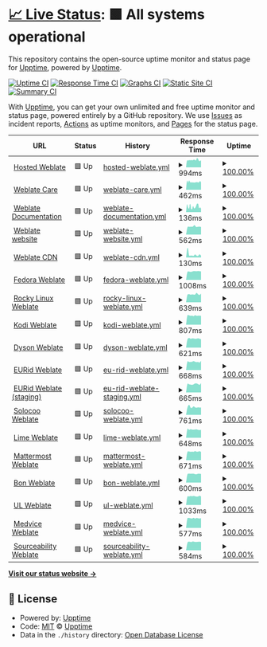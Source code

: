 # [📈 Live Status](https://upptime.github.io/upptime): <!--live status--> **🟩 All systems operational**

This repository contains the open-source uptime monitor and status page for [Upptime](https://upptime.js.org), powered by [Upptime](https://github.com/upptime/upptime).

[![Uptime CI](https://github.com/nijel/upptime-test/workflows/Uptime%20CI/badge.svg)](https://github.com/upptime/upptime/actions?query=workflow%3A%22Uptime+CI%22)
[![Response Time CI](https://github.com/nijel/upptime-test/workflows/Response%20Time%20CI/badge.svg)](https://github.com/upptime/upptime/actions?query=workflow%3A%22Response+Time+CI%22)
[![Graphs CI](https://github.com/nijel/upptime-test/workflows/Graphs%20CI/badge.svg)](https://github.com/upptime/upptime/actions?query=workflow%3A%22Graphs+CI%22)
[![Static Site CI](https://github.com/nijel/upptime-test/workflows/Static%20Site%20CI/badge.svg)](https://github.com/upptime/upptime/actions?query=workflow%3A%22Static+Site+CI%22)
[![Summary CI](https://github.com/nijel/upptime-test/workflows/Summary%20CI/badge.svg)](https://github.com/upptime/upptime/actions?query=workflow%3A%22Summary+CI%22)

With [Upptime](https://upptime.js.org), you can get your own unlimited and free uptime monitor and status page, powered entirely by a GitHub repository. We use [Issues](https://github.com/upptime/upptime/issues) as incident reports, [Actions](https://github.com/upptime/upptime/actions) as uptime monitors, and [Pages](https://upptime.github.io/upptime) for the status page.

<!--start: status pages-->
<!-- This summary is generated by Upptime (https://github.com/upptime/upptime) -->
<!-- Do not edit this manually, your changes will be overwritten -->
<!-- prettier-ignore -->
| URL | Status | History | Response Time | Uptime |
| --- | ------ | ------- | ------------- | ------ |
| <img alt="" src="https://favicons.githubusercontent.com/hosted.weblate.org" height="13"> [Hosted Weblate](https://hosted.weblate.org) | 🟩 Up | [hosted-weblate.yml](https://github.com/nijel/upptime-test/commits/HEAD/history/hosted-weblate.yml) | <details><summary><img alt="Response time graph" src="./graphs/hosted-weblate/response-time-week.png" height="20"> 994ms</summary><br><a href="https://nijel.github.io/upptime-test/history/hosted-weblate"><img alt="Response time 994" src="https://img.shields.io/endpoint?url=https%3A%2F%2Fraw.githubusercontent.com%2Fnijel%2Fupptime-test%2FHEAD%2Fapi%2Fhosted-weblate%2Fresponse-time.json"></a><br><a href="https://nijel.github.io/upptime-test/history/hosted-weblate"><img alt="24-hour response time 1000" src="https://img.shields.io/endpoint?url=https%3A%2F%2Fraw.githubusercontent.com%2Fnijel%2Fupptime-test%2FHEAD%2Fapi%2Fhosted-weblate%2Fresponse-time-day.json"></a><br><a href="https://nijel.github.io/upptime-test/history/hosted-weblate"><img alt="7-day response time 994" src="https://img.shields.io/endpoint?url=https%3A%2F%2Fraw.githubusercontent.com%2Fnijel%2Fupptime-test%2FHEAD%2Fapi%2Fhosted-weblate%2Fresponse-time-week.json"></a><br><a href="https://nijel.github.io/upptime-test/history/hosted-weblate"><img alt="30-day response time 994" src="https://img.shields.io/endpoint?url=https%3A%2F%2Fraw.githubusercontent.com%2Fnijel%2Fupptime-test%2FHEAD%2Fapi%2Fhosted-weblate%2Fresponse-time-month.json"></a><br><a href="https://nijel.github.io/upptime-test/history/hosted-weblate"><img alt="1-year response time 994" src="https://img.shields.io/endpoint?url=https%3A%2F%2Fraw.githubusercontent.com%2Fnijel%2Fupptime-test%2FHEAD%2Fapi%2Fhosted-weblate%2Fresponse-time-year.json"></a></details> | <details><summary><a href="https://nijel.github.io/upptime-test/history/hosted-weblate">100.00%</a></summary><a href="https://nijel.github.io/upptime-test/history/hosted-weblate"><img alt="All-time uptime 100.00%" src="https://img.shields.io/endpoint?url=https%3A%2F%2Fraw.githubusercontent.com%2Fnijel%2Fupptime-test%2FHEAD%2Fapi%2Fhosted-weblate%2Fuptime.json"></a><br><a href="https://nijel.github.io/upptime-test/history/hosted-weblate"><img alt="24-hour uptime 100.00%" src="https://img.shields.io/endpoint?url=https%3A%2F%2Fraw.githubusercontent.com%2Fnijel%2Fupptime-test%2FHEAD%2Fapi%2Fhosted-weblate%2Fuptime-day.json"></a><br><a href="https://nijel.github.io/upptime-test/history/hosted-weblate"><img alt="7-day uptime 100.00%" src="https://img.shields.io/endpoint?url=https%3A%2F%2Fraw.githubusercontent.com%2Fnijel%2Fupptime-test%2FHEAD%2Fapi%2Fhosted-weblate%2Fuptime-week.json"></a><br><a href="https://nijel.github.io/upptime-test/history/hosted-weblate"><img alt="30-day uptime 100.00%" src="https://img.shields.io/endpoint?url=https%3A%2F%2Fraw.githubusercontent.com%2Fnijel%2Fupptime-test%2FHEAD%2Fapi%2Fhosted-weblate%2Fuptime-month.json"></a><br><a href="https://nijel.github.io/upptime-test/history/hosted-weblate"><img alt="1-year uptime 100.00%" src="https://img.shields.io/endpoint?url=https%3A%2F%2Fraw.githubusercontent.com%2Fnijel%2Fupptime-test%2FHEAD%2Fapi%2Fhosted-weblate%2Fuptime-year.json"></a></details>
| <img alt="" src="https://favicons.githubusercontent.com/care.weblate.org" height="13"> [Weblate Care](https://care.weblate.org) | 🟩 Up | [weblate-care.yml](https://github.com/nijel/upptime-test/commits/HEAD/history/weblate-care.yml) | <details><summary><img alt="Response time graph" src="./graphs/weblate-care/response-time-week.png" height="20"> 462ms</summary><br><a href="https://nijel.github.io/upptime-test/history/weblate-care"><img alt="Response time 462" src="https://img.shields.io/endpoint?url=https%3A%2F%2Fraw.githubusercontent.com%2Fnijel%2Fupptime-test%2FHEAD%2Fapi%2Fweblate-care%2Fresponse-time.json"></a><br><a href="https://nijel.github.io/upptime-test/history/weblate-care"><img alt="24-hour response time 452" src="https://img.shields.io/endpoint?url=https%3A%2F%2Fraw.githubusercontent.com%2Fnijel%2Fupptime-test%2FHEAD%2Fapi%2Fweblate-care%2Fresponse-time-day.json"></a><br><a href="https://nijel.github.io/upptime-test/history/weblate-care"><img alt="7-day response time 462" src="https://img.shields.io/endpoint?url=https%3A%2F%2Fraw.githubusercontent.com%2Fnijel%2Fupptime-test%2FHEAD%2Fapi%2Fweblate-care%2Fresponse-time-week.json"></a><br><a href="https://nijel.github.io/upptime-test/history/weblate-care"><img alt="30-day response time 462" src="https://img.shields.io/endpoint?url=https%3A%2F%2Fraw.githubusercontent.com%2Fnijel%2Fupptime-test%2FHEAD%2Fapi%2Fweblate-care%2Fresponse-time-month.json"></a><br><a href="https://nijel.github.io/upptime-test/history/weblate-care"><img alt="1-year response time 462" src="https://img.shields.io/endpoint?url=https%3A%2F%2Fraw.githubusercontent.com%2Fnijel%2Fupptime-test%2FHEAD%2Fapi%2Fweblate-care%2Fresponse-time-year.json"></a></details> | <details><summary><a href="https://nijel.github.io/upptime-test/history/weblate-care">100.00%</a></summary><a href="https://nijel.github.io/upptime-test/history/weblate-care"><img alt="All-time uptime 100.00%" src="https://img.shields.io/endpoint?url=https%3A%2F%2Fraw.githubusercontent.com%2Fnijel%2Fupptime-test%2FHEAD%2Fapi%2Fweblate-care%2Fuptime.json"></a><br><a href="https://nijel.github.io/upptime-test/history/weblate-care"><img alt="24-hour uptime 100.00%" src="https://img.shields.io/endpoint?url=https%3A%2F%2Fraw.githubusercontent.com%2Fnijel%2Fupptime-test%2FHEAD%2Fapi%2Fweblate-care%2Fuptime-day.json"></a><br><a href="https://nijel.github.io/upptime-test/history/weblate-care"><img alt="7-day uptime 100.00%" src="https://img.shields.io/endpoint?url=https%3A%2F%2Fraw.githubusercontent.com%2Fnijel%2Fupptime-test%2FHEAD%2Fapi%2Fweblate-care%2Fuptime-week.json"></a><br><a href="https://nijel.github.io/upptime-test/history/weblate-care"><img alt="30-day uptime 100.00%" src="https://img.shields.io/endpoint?url=https%3A%2F%2Fraw.githubusercontent.com%2Fnijel%2Fupptime-test%2FHEAD%2Fapi%2Fweblate-care%2Fuptime-month.json"></a><br><a href="https://nijel.github.io/upptime-test/history/weblate-care"><img alt="1-year uptime 100.00%" src="https://img.shields.io/endpoint?url=https%3A%2F%2Fraw.githubusercontent.com%2Fnijel%2Fupptime-test%2FHEAD%2Fapi%2Fweblate-care%2Fuptime-year.json"></a></details>
| <img alt="" src="https://favicons.githubusercontent.com/docs.weblate.org" height="13"> [Weblate Documentation](https://docs.weblate.org) | 🟩 Up | [weblate-documentation.yml](https://github.com/nijel/upptime-test/commits/HEAD/history/weblate-documentation.yml) | <details><summary><img alt="Response time graph" src="./graphs/weblate-documentation/response-time-week.png" height="20"> 136ms</summary><br><a href="https://nijel.github.io/upptime-test/history/weblate-documentation"><img alt="Response time 136" src="https://img.shields.io/endpoint?url=https%3A%2F%2Fraw.githubusercontent.com%2Fnijel%2Fupptime-test%2FHEAD%2Fapi%2Fweblate-documentation%2Fresponse-time.json"></a><br><a href="https://nijel.github.io/upptime-test/history/weblate-documentation"><img alt="24-hour response time 133" src="https://img.shields.io/endpoint?url=https%3A%2F%2Fraw.githubusercontent.com%2Fnijel%2Fupptime-test%2FHEAD%2Fapi%2Fweblate-documentation%2Fresponse-time-day.json"></a><br><a href="https://nijel.github.io/upptime-test/history/weblate-documentation"><img alt="7-day response time 136" src="https://img.shields.io/endpoint?url=https%3A%2F%2Fraw.githubusercontent.com%2Fnijel%2Fupptime-test%2FHEAD%2Fapi%2Fweblate-documentation%2Fresponse-time-week.json"></a><br><a href="https://nijel.github.io/upptime-test/history/weblate-documentation"><img alt="30-day response time 136" src="https://img.shields.io/endpoint?url=https%3A%2F%2Fraw.githubusercontent.com%2Fnijel%2Fupptime-test%2FHEAD%2Fapi%2Fweblate-documentation%2Fresponse-time-month.json"></a><br><a href="https://nijel.github.io/upptime-test/history/weblate-documentation"><img alt="1-year response time 136" src="https://img.shields.io/endpoint?url=https%3A%2F%2Fraw.githubusercontent.com%2Fnijel%2Fupptime-test%2FHEAD%2Fapi%2Fweblate-documentation%2Fresponse-time-year.json"></a></details> | <details><summary><a href="https://nijel.github.io/upptime-test/history/weblate-documentation">100.00%</a></summary><a href="https://nijel.github.io/upptime-test/history/weblate-documentation"><img alt="All-time uptime 100.00%" src="https://img.shields.io/endpoint?url=https%3A%2F%2Fraw.githubusercontent.com%2Fnijel%2Fupptime-test%2FHEAD%2Fapi%2Fweblate-documentation%2Fuptime.json"></a><br><a href="https://nijel.github.io/upptime-test/history/weblate-documentation"><img alt="24-hour uptime 100.00%" src="https://img.shields.io/endpoint?url=https%3A%2F%2Fraw.githubusercontent.com%2Fnijel%2Fupptime-test%2FHEAD%2Fapi%2Fweblate-documentation%2Fuptime-day.json"></a><br><a href="https://nijel.github.io/upptime-test/history/weblate-documentation"><img alt="7-day uptime 100.00%" src="https://img.shields.io/endpoint?url=https%3A%2F%2Fraw.githubusercontent.com%2Fnijel%2Fupptime-test%2FHEAD%2Fapi%2Fweblate-documentation%2Fuptime-week.json"></a><br><a href="https://nijel.github.io/upptime-test/history/weblate-documentation"><img alt="30-day uptime 100.00%" src="https://img.shields.io/endpoint?url=https%3A%2F%2Fraw.githubusercontent.com%2Fnijel%2Fupptime-test%2FHEAD%2Fapi%2Fweblate-documentation%2Fuptime-month.json"></a><br><a href="https://nijel.github.io/upptime-test/history/weblate-documentation"><img alt="1-year uptime 100.00%" src="https://img.shields.io/endpoint?url=https%3A%2F%2Fraw.githubusercontent.com%2Fnijel%2Fupptime-test%2FHEAD%2Fapi%2Fweblate-documentation%2Fuptime-year.json"></a></details>
| <img alt="" src="https://favicons.githubusercontent.com/weblate.org" height="13"> [Weblate website](https://weblate.org/en/) | 🟩 Up | [weblate-website.yml](https://github.com/nijel/upptime-test/commits/HEAD/history/weblate-website.yml) | <details><summary><img alt="Response time graph" src="./graphs/weblate-website/response-time-week.png" height="20"> 562ms</summary><br><a href="https://nijel.github.io/upptime-test/history/weblate-website"><img alt="Response time 562" src="https://img.shields.io/endpoint?url=https%3A%2F%2Fraw.githubusercontent.com%2Fnijel%2Fupptime-test%2FHEAD%2Fapi%2Fweblate-website%2Fresponse-time.json"></a><br><a href="https://nijel.github.io/upptime-test/history/weblate-website"><img alt="24-hour response time 562" src="https://img.shields.io/endpoint?url=https%3A%2F%2Fraw.githubusercontent.com%2Fnijel%2Fupptime-test%2FHEAD%2Fapi%2Fweblate-website%2Fresponse-time-day.json"></a><br><a href="https://nijel.github.io/upptime-test/history/weblate-website"><img alt="7-day response time 562" src="https://img.shields.io/endpoint?url=https%3A%2F%2Fraw.githubusercontent.com%2Fnijel%2Fupptime-test%2FHEAD%2Fapi%2Fweblate-website%2Fresponse-time-week.json"></a><br><a href="https://nijel.github.io/upptime-test/history/weblate-website"><img alt="30-day response time 562" src="https://img.shields.io/endpoint?url=https%3A%2F%2Fraw.githubusercontent.com%2Fnijel%2Fupptime-test%2FHEAD%2Fapi%2Fweblate-website%2Fresponse-time-month.json"></a><br><a href="https://nijel.github.io/upptime-test/history/weblate-website"><img alt="1-year response time 562" src="https://img.shields.io/endpoint?url=https%3A%2F%2Fraw.githubusercontent.com%2Fnijel%2Fupptime-test%2FHEAD%2Fapi%2Fweblate-website%2Fresponse-time-year.json"></a></details> | <details><summary><a href="https://nijel.github.io/upptime-test/history/weblate-website">100.00%</a></summary><a href="https://nijel.github.io/upptime-test/history/weblate-website"><img alt="All-time uptime 100.00%" src="https://img.shields.io/endpoint?url=https%3A%2F%2Fraw.githubusercontent.com%2Fnijel%2Fupptime-test%2FHEAD%2Fapi%2Fweblate-website%2Fuptime.json"></a><br><a href="https://nijel.github.io/upptime-test/history/weblate-website"><img alt="24-hour uptime 100.00%" src="https://img.shields.io/endpoint?url=https%3A%2F%2Fraw.githubusercontent.com%2Fnijel%2Fupptime-test%2FHEAD%2Fapi%2Fweblate-website%2Fuptime-day.json"></a><br><a href="https://nijel.github.io/upptime-test/history/weblate-website"><img alt="7-day uptime 100.00%" src="https://img.shields.io/endpoint?url=https%3A%2F%2Fraw.githubusercontent.com%2Fnijel%2Fupptime-test%2FHEAD%2Fapi%2Fweblate-website%2Fuptime-week.json"></a><br><a href="https://nijel.github.io/upptime-test/history/weblate-website"><img alt="30-day uptime 100.00%" src="https://img.shields.io/endpoint?url=https%3A%2F%2Fraw.githubusercontent.com%2Fnijel%2Fupptime-test%2FHEAD%2Fapi%2Fweblate-website%2Fuptime-month.json"></a><br><a href="https://nijel.github.io/upptime-test/history/weblate-website"><img alt="1-year uptime 100.00%" src="https://img.shields.io/endpoint?url=https%3A%2F%2Fraw.githubusercontent.com%2Fnijel%2Fupptime-test%2FHEAD%2Fapi%2Fweblate-website%2Fuptime-year.json"></a></details>
| <img alt="" src="https://favicons.githubusercontent.com/weblate-cdn.com" height="13"> [Weblate CDN](https://weblate-cdn.com/a5ba5dc29f39498aa734528a54b50d0a/weblate.js) | 🟩 Up | [weblate-cdn.yml](https://github.com/nijel/upptime-test/commits/HEAD/history/weblate-cdn.yml) | <details><summary><img alt="Response time graph" src="./graphs/weblate-cdn/response-time-week.png" height="20"> 130ms</summary><br><a href="https://nijel.github.io/upptime-test/history/weblate-cdn"><img alt="Response time 130" src="https://img.shields.io/endpoint?url=https%3A%2F%2Fraw.githubusercontent.com%2Fnijel%2Fupptime-test%2FHEAD%2Fapi%2Fweblate-cdn%2Fresponse-time.json"></a><br><a href="https://nijel.github.io/upptime-test/history/weblate-cdn"><img alt="24-hour response time 130" src="https://img.shields.io/endpoint?url=https%3A%2F%2Fraw.githubusercontent.com%2Fnijel%2Fupptime-test%2FHEAD%2Fapi%2Fweblate-cdn%2Fresponse-time-day.json"></a><br><a href="https://nijel.github.io/upptime-test/history/weblate-cdn"><img alt="7-day response time 130" src="https://img.shields.io/endpoint?url=https%3A%2F%2Fraw.githubusercontent.com%2Fnijel%2Fupptime-test%2FHEAD%2Fapi%2Fweblate-cdn%2Fresponse-time-week.json"></a><br><a href="https://nijel.github.io/upptime-test/history/weblate-cdn"><img alt="30-day response time 130" src="https://img.shields.io/endpoint?url=https%3A%2F%2Fraw.githubusercontent.com%2Fnijel%2Fupptime-test%2FHEAD%2Fapi%2Fweblate-cdn%2Fresponse-time-month.json"></a><br><a href="https://nijel.github.io/upptime-test/history/weblate-cdn"><img alt="1-year response time 130" src="https://img.shields.io/endpoint?url=https%3A%2F%2Fraw.githubusercontent.com%2Fnijel%2Fupptime-test%2FHEAD%2Fapi%2Fweblate-cdn%2Fresponse-time-year.json"></a></details> | <details><summary><a href="https://nijel.github.io/upptime-test/history/weblate-cdn">100.00%</a></summary><a href="https://nijel.github.io/upptime-test/history/weblate-cdn"><img alt="All-time uptime 100.00%" src="https://img.shields.io/endpoint?url=https%3A%2F%2Fraw.githubusercontent.com%2Fnijel%2Fupptime-test%2FHEAD%2Fapi%2Fweblate-cdn%2Fuptime.json"></a><br><a href="https://nijel.github.io/upptime-test/history/weblate-cdn"><img alt="24-hour uptime 100.00%" src="https://img.shields.io/endpoint?url=https%3A%2F%2Fraw.githubusercontent.com%2Fnijel%2Fupptime-test%2FHEAD%2Fapi%2Fweblate-cdn%2Fuptime-day.json"></a><br><a href="https://nijel.github.io/upptime-test/history/weblate-cdn"><img alt="7-day uptime 100.00%" src="https://img.shields.io/endpoint?url=https%3A%2F%2Fraw.githubusercontent.com%2Fnijel%2Fupptime-test%2FHEAD%2Fapi%2Fweblate-cdn%2Fuptime-week.json"></a><br><a href="https://nijel.github.io/upptime-test/history/weblate-cdn"><img alt="30-day uptime 100.00%" src="https://img.shields.io/endpoint?url=https%3A%2F%2Fraw.githubusercontent.com%2Fnijel%2Fupptime-test%2FHEAD%2Fapi%2Fweblate-cdn%2Fuptime-month.json"></a><br><a href="https://nijel.github.io/upptime-test/history/weblate-cdn"><img alt="1-year uptime 100.00%" src="https://img.shields.io/endpoint?url=https%3A%2F%2Fraw.githubusercontent.com%2Fnijel%2Fupptime-test%2FHEAD%2Fapi%2Fweblate-cdn%2Fuptime-year.json"></a></details>
| <img alt="" src="https://favicons.githubusercontent.com/translate.fedoraproject.org" height="13"> [Fedora Weblate](https://translate.fedoraproject.org/) | 🟩 Up | [fedora-weblate.yml](https://github.com/nijel/upptime-test/commits/HEAD/history/fedora-weblate.yml) | <details><summary><img alt="Response time graph" src="./graphs/fedora-weblate/response-time-week.png" height="20"> 1008ms</summary><br><a href="https://nijel.github.io/upptime-test/history/fedora-weblate"><img alt="Response time 1008" src="https://img.shields.io/endpoint?url=https%3A%2F%2Fraw.githubusercontent.com%2Fnijel%2Fupptime-test%2FHEAD%2Fapi%2Ffedora-weblate%2Fresponse-time.json"></a><br><a href="https://nijel.github.io/upptime-test/history/fedora-weblate"><img alt="24-hour response time 1008" src="https://img.shields.io/endpoint?url=https%3A%2F%2Fraw.githubusercontent.com%2Fnijel%2Fupptime-test%2FHEAD%2Fapi%2Ffedora-weblate%2Fresponse-time-day.json"></a><br><a href="https://nijel.github.io/upptime-test/history/fedora-weblate"><img alt="7-day response time 1008" src="https://img.shields.io/endpoint?url=https%3A%2F%2Fraw.githubusercontent.com%2Fnijel%2Fupptime-test%2FHEAD%2Fapi%2Ffedora-weblate%2Fresponse-time-week.json"></a><br><a href="https://nijel.github.io/upptime-test/history/fedora-weblate"><img alt="30-day response time 1008" src="https://img.shields.io/endpoint?url=https%3A%2F%2Fraw.githubusercontent.com%2Fnijel%2Fupptime-test%2FHEAD%2Fapi%2Ffedora-weblate%2Fresponse-time-month.json"></a><br><a href="https://nijel.github.io/upptime-test/history/fedora-weblate"><img alt="1-year response time 1008" src="https://img.shields.io/endpoint?url=https%3A%2F%2Fraw.githubusercontent.com%2Fnijel%2Fupptime-test%2FHEAD%2Fapi%2Ffedora-weblate%2Fresponse-time-year.json"></a></details> | <details><summary><a href="https://nijel.github.io/upptime-test/history/fedora-weblate">100.00%</a></summary><a href="https://nijel.github.io/upptime-test/history/fedora-weblate"><img alt="All-time uptime 100.00%" src="https://img.shields.io/endpoint?url=https%3A%2F%2Fraw.githubusercontent.com%2Fnijel%2Fupptime-test%2FHEAD%2Fapi%2Ffedora-weblate%2Fuptime.json"></a><br><a href="https://nijel.github.io/upptime-test/history/fedora-weblate"><img alt="24-hour uptime 100.00%" src="https://img.shields.io/endpoint?url=https%3A%2F%2Fraw.githubusercontent.com%2Fnijel%2Fupptime-test%2FHEAD%2Fapi%2Ffedora-weblate%2Fuptime-day.json"></a><br><a href="https://nijel.github.io/upptime-test/history/fedora-weblate"><img alt="7-day uptime 100.00%" src="https://img.shields.io/endpoint?url=https%3A%2F%2Fraw.githubusercontent.com%2Fnijel%2Fupptime-test%2FHEAD%2Fapi%2Ffedora-weblate%2Fuptime-week.json"></a><br><a href="https://nijel.github.io/upptime-test/history/fedora-weblate"><img alt="30-day uptime 100.00%" src="https://img.shields.io/endpoint?url=https%3A%2F%2Fraw.githubusercontent.com%2Fnijel%2Fupptime-test%2FHEAD%2Fapi%2Ffedora-weblate%2Fuptime-month.json"></a><br><a href="https://nijel.github.io/upptime-test/history/fedora-weblate"><img alt="1-year uptime 100.00%" src="https://img.shields.io/endpoint?url=https%3A%2F%2Fraw.githubusercontent.com%2Fnijel%2Fupptime-test%2FHEAD%2Fapi%2Ffedora-weblate%2Fuptime-year.json"></a></details>
| <img alt="" src="https://favicons.githubusercontent.com/translate.rockylinux.org" height="13"> [Rocky Linux Weblate](https://translate.rockylinux.org/) | 🟩 Up | [rocky-linux-weblate.yml](https://github.com/nijel/upptime-test/commits/HEAD/history/rocky-linux-weblate.yml) | <details><summary><img alt="Response time graph" src="./graphs/rocky-linux-weblate/response-time-week.png" height="20"> 639ms</summary><br><a href="https://nijel.github.io/upptime-test/history/rocky-linux-weblate"><img alt="Response time 639" src="https://img.shields.io/endpoint?url=https%3A%2F%2Fraw.githubusercontent.com%2Fnijel%2Fupptime-test%2FHEAD%2Fapi%2Frocky-linux-weblate%2Fresponse-time.json"></a><br><a href="https://nijel.github.io/upptime-test/history/rocky-linux-weblate"><img alt="24-hour response time 639" src="https://img.shields.io/endpoint?url=https%3A%2F%2Fraw.githubusercontent.com%2Fnijel%2Fupptime-test%2FHEAD%2Fapi%2Frocky-linux-weblate%2Fresponse-time-day.json"></a><br><a href="https://nijel.github.io/upptime-test/history/rocky-linux-weblate"><img alt="7-day response time 639" src="https://img.shields.io/endpoint?url=https%3A%2F%2Fraw.githubusercontent.com%2Fnijel%2Fupptime-test%2FHEAD%2Fapi%2Frocky-linux-weblate%2Fresponse-time-week.json"></a><br><a href="https://nijel.github.io/upptime-test/history/rocky-linux-weblate"><img alt="30-day response time 639" src="https://img.shields.io/endpoint?url=https%3A%2F%2Fraw.githubusercontent.com%2Fnijel%2Fupptime-test%2FHEAD%2Fapi%2Frocky-linux-weblate%2Fresponse-time-month.json"></a><br><a href="https://nijel.github.io/upptime-test/history/rocky-linux-weblate"><img alt="1-year response time 639" src="https://img.shields.io/endpoint?url=https%3A%2F%2Fraw.githubusercontent.com%2Fnijel%2Fupptime-test%2FHEAD%2Fapi%2Frocky-linux-weblate%2Fresponse-time-year.json"></a></details> | <details><summary><a href="https://nijel.github.io/upptime-test/history/rocky-linux-weblate">100.00%</a></summary><a href="https://nijel.github.io/upptime-test/history/rocky-linux-weblate"><img alt="All-time uptime 100.00%" src="https://img.shields.io/endpoint?url=https%3A%2F%2Fraw.githubusercontent.com%2Fnijel%2Fupptime-test%2FHEAD%2Fapi%2Frocky-linux-weblate%2Fuptime.json"></a><br><a href="https://nijel.github.io/upptime-test/history/rocky-linux-weblate"><img alt="24-hour uptime 100.00%" src="https://img.shields.io/endpoint?url=https%3A%2F%2Fraw.githubusercontent.com%2Fnijel%2Fupptime-test%2FHEAD%2Fapi%2Frocky-linux-weblate%2Fuptime-day.json"></a><br><a href="https://nijel.github.io/upptime-test/history/rocky-linux-weblate"><img alt="7-day uptime 100.00%" src="https://img.shields.io/endpoint?url=https%3A%2F%2Fraw.githubusercontent.com%2Fnijel%2Fupptime-test%2FHEAD%2Fapi%2Frocky-linux-weblate%2Fuptime-week.json"></a><br><a href="https://nijel.github.io/upptime-test/history/rocky-linux-weblate"><img alt="30-day uptime 100.00%" src="https://img.shields.io/endpoint?url=https%3A%2F%2Fraw.githubusercontent.com%2Fnijel%2Fupptime-test%2FHEAD%2Fapi%2Frocky-linux-weblate%2Fuptime-month.json"></a><br><a href="https://nijel.github.io/upptime-test/history/rocky-linux-weblate"><img alt="1-year uptime 100.00%" src="https://img.shields.io/endpoint?url=https%3A%2F%2Fraw.githubusercontent.com%2Fnijel%2Fupptime-test%2FHEAD%2Fapi%2Frocky-linux-weblate%2Fuptime-year.json"></a></details>
| <img alt="" src="https://favicons.githubusercontent.com/kodi.weblate.cloud" height="13"> [Kodi Weblate](https://kodi.weblate.cloud/) | 🟩 Up | [kodi-weblate.yml](https://github.com/nijel/upptime-test/commits/HEAD/history/kodi-weblate.yml) | <details><summary><img alt="Response time graph" src="./graphs/kodi-weblate/response-time-week.png" height="20"> 807ms</summary><br><a href="https://nijel.github.io/upptime-test/history/kodi-weblate"><img alt="Response time 807" src="https://img.shields.io/endpoint?url=https%3A%2F%2Fraw.githubusercontent.com%2Fnijel%2Fupptime-test%2FHEAD%2Fapi%2Fkodi-weblate%2Fresponse-time.json"></a><br><a href="https://nijel.github.io/upptime-test/history/kodi-weblate"><img alt="24-hour response time 807" src="https://img.shields.io/endpoint?url=https%3A%2F%2Fraw.githubusercontent.com%2Fnijel%2Fupptime-test%2FHEAD%2Fapi%2Fkodi-weblate%2Fresponse-time-day.json"></a><br><a href="https://nijel.github.io/upptime-test/history/kodi-weblate"><img alt="7-day response time 807" src="https://img.shields.io/endpoint?url=https%3A%2F%2Fraw.githubusercontent.com%2Fnijel%2Fupptime-test%2FHEAD%2Fapi%2Fkodi-weblate%2Fresponse-time-week.json"></a><br><a href="https://nijel.github.io/upptime-test/history/kodi-weblate"><img alt="30-day response time 807" src="https://img.shields.io/endpoint?url=https%3A%2F%2Fraw.githubusercontent.com%2Fnijel%2Fupptime-test%2FHEAD%2Fapi%2Fkodi-weblate%2Fresponse-time-month.json"></a><br><a href="https://nijel.github.io/upptime-test/history/kodi-weblate"><img alt="1-year response time 807" src="https://img.shields.io/endpoint?url=https%3A%2F%2Fraw.githubusercontent.com%2Fnijel%2Fupptime-test%2FHEAD%2Fapi%2Fkodi-weblate%2Fresponse-time-year.json"></a></details> | <details><summary><a href="https://nijel.github.io/upptime-test/history/kodi-weblate">100.00%</a></summary><a href="https://nijel.github.io/upptime-test/history/kodi-weblate"><img alt="All-time uptime 100.00%" src="https://img.shields.io/endpoint?url=https%3A%2F%2Fraw.githubusercontent.com%2Fnijel%2Fupptime-test%2FHEAD%2Fapi%2Fkodi-weblate%2Fuptime.json"></a><br><a href="https://nijel.github.io/upptime-test/history/kodi-weblate"><img alt="24-hour uptime 100.00%" src="https://img.shields.io/endpoint?url=https%3A%2F%2Fraw.githubusercontent.com%2Fnijel%2Fupptime-test%2FHEAD%2Fapi%2Fkodi-weblate%2Fuptime-day.json"></a><br><a href="https://nijel.github.io/upptime-test/history/kodi-weblate"><img alt="7-day uptime 100.00%" src="https://img.shields.io/endpoint?url=https%3A%2F%2Fraw.githubusercontent.com%2Fnijel%2Fupptime-test%2FHEAD%2Fapi%2Fkodi-weblate%2Fuptime-week.json"></a><br><a href="https://nijel.github.io/upptime-test/history/kodi-weblate"><img alt="30-day uptime 100.00%" src="https://img.shields.io/endpoint?url=https%3A%2F%2Fraw.githubusercontent.com%2Fnijel%2Fupptime-test%2FHEAD%2Fapi%2Fkodi-weblate%2Fuptime-month.json"></a><br><a href="https://nijel.github.io/upptime-test/history/kodi-weblate"><img alt="1-year uptime 100.00%" src="https://img.shields.io/endpoint?url=https%3A%2F%2Fraw.githubusercontent.com%2Fnijel%2Fupptime-test%2FHEAD%2Fapi%2Fkodi-weblate%2Fuptime-year.json"></a></details>
| <img alt="" src="https://favicons.githubusercontent.com/dyson.weblate.org" height="13"> [Dyson Weblate](https://dyson.weblate.org/) | 🟩 Up | [dyson-weblate.yml](https://github.com/nijel/upptime-test/commits/HEAD/history/dyson-weblate.yml) | <details><summary><img alt="Response time graph" src="./graphs/dyson-weblate/response-time-week.png" height="20"> 621ms</summary><br><a href="https://nijel.github.io/upptime-test/history/dyson-weblate"><img alt="Response time 621" src="https://img.shields.io/endpoint?url=https%3A%2F%2Fraw.githubusercontent.com%2Fnijel%2Fupptime-test%2FHEAD%2Fapi%2Fdyson-weblate%2Fresponse-time.json"></a><br><a href="https://nijel.github.io/upptime-test/history/dyson-weblate"><img alt="24-hour response time 621" src="https://img.shields.io/endpoint?url=https%3A%2F%2Fraw.githubusercontent.com%2Fnijel%2Fupptime-test%2FHEAD%2Fapi%2Fdyson-weblate%2Fresponse-time-day.json"></a><br><a href="https://nijel.github.io/upptime-test/history/dyson-weblate"><img alt="7-day response time 621" src="https://img.shields.io/endpoint?url=https%3A%2F%2Fraw.githubusercontent.com%2Fnijel%2Fupptime-test%2FHEAD%2Fapi%2Fdyson-weblate%2Fresponse-time-week.json"></a><br><a href="https://nijel.github.io/upptime-test/history/dyson-weblate"><img alt="30-day response time 621" src="https://img.shields.io/endpoint?url=https%3A%2F%2Fraw.githubusercontent.com%2Fnijel%2Fupptime-test%2FHEAD%2Fapi%2Fdyson-weblate%2Fresponse-time-month.json"></a><br><a href="https://nijel.github.io/upptime-test/history/dyson-weblate"><img alt="1-year response time 621" src="https://img.shields.io/endpoint?url=https%3A%2F%2Fraw.githubusercontent.com%2Fnijel%2Fupptime-test%2FHEAD%2Fapi%2Fdyson-weblate%2Fresponse-time-year.json"></a></details> | <details><summary><a href="https://nijel.github.io/upptime-test/history/dyson-weblate">100.00%</a></summary><a href="https://nijel.github.io/upptime-test/history/dyson-weblate"><img alt="All-time uptime 100.00%" src="https://img.shields.io/endpoint?url=https%3A%2F%2Fraw.githubusercontent.com%2Fnijel%2Fupptime-test%2FHEAD%2Fapi%2Fdyson-weblate%2Fuptime.json"></a><br><a href="https://nijel.github.io/upptime-test/history/dyson-weblate"><img alt="24-hour uptime 100.00%" src="https://img.shields.io/endpoint?url=https%3A%2F%2Fraw.githubusercontent.com%2Fnijel%2Fupptime-test%2FHEAD%2Fapi%2Fdyson-weblate%2Fuptime-day.json"></a><br><a href="https://nijel.github.io/upptime-test/history/dyson-weblate"><img alt="7-day uptime 100.00%" src="https://img.shields.io/endpoint?url=https%3A%2F%2Fraw.githubusercontent.com%2Fnijel%2Fupptime-test%2FHEAD%2Fapi%2Fdyson-weblate%2Fuptime-week.json"></a><br><a href="https://nijel.github.io/upptime-test/history/dyson-weblate"><img alt="30-day uptime 100.00%" src="https://img.shields.io/endpoint?url=https%3A%2F%2Fraw.githubusercontent.com%2Fnijel%2Fupptime-test%2FHEAD%2Fapi%2Fdyson-weblate%2Fuptime-month.json"></a><br><a href="https://nijel.github.io/upptime-test/history/dyson-weblate"><img alt="1-year uptime 100.00%" src="https://img.shields.io/endpoint?url=https%3A%2F%2Fraw.githubusercontent.com%2Fnijel%2Fupptime-test%2FHEAD%2Fapi%2Fdyson-weblate%2Fuptime-year.json"></a></details>
| <img alt="" src="https://favicons.githubusercontent.com/weblate.eurid.eu" height="13"> [EURid Weblate](https://weblate.eurid.eu/) | 🟩 Up | [eu-rid-weblate.yml](https://github.com/nijel/upptime-test/commits/HEAD/history/eu-rid-weblate.yml) | <details><summary><img alt="Response time graph" src="./graphs/eu-rid-weblate/response-time-week.png" height="20"> 668ms</summary><br><a href="https://nijel.github.io/upptime-test/history/eu-rid-weblate"><img alt="Response time 668" src="https://img.shields.io/endpoint?url=https%3A%2F%2Fraw.githubusercontent.com%2Fnijel%2Fupptime-test%2FHEAD%2Fapi%2Feu-rid-weblate%2Fresponse-time.json"></a><br><a href="https://nijel.github.io/upptime-test/history/eu-rid-weblate"><img alt="24-hour response time 668" src="https://img.shields.io/endpoint?url=https%3A%2F%2Fraw.githubusercontent.com%2Fnijel%2Fupptime-test%2FHEAD%2Fapi%2Feu-rid-weblate%2Fresponse-time-day.json"></a><br><a href="https://nijel.github.io/upptime-test/history/eu-rid-weblate"><img alt="7-day response time 668" src="https://img.shields.io/endpoint?url=https%3A%2F%2Fraw.githubusercontent.com%2Fnijel%2Fupptime-test%2FHEAD%2Fapi%2Feu-rid-weblate%2Fresponse-time-week.json"></a><br><a href="https://nijel.github.io/upptime-test/history/eu-rid-weblate"><img alt="30-day response time 668" src="https://img.shields.io/endpoint?url=https%3A%2F%2Fraw.githubusercontent.com%2Fnijel%2Fupptime-test%2FHEAD%2Fapi%2Feu-rid-weblate%2Fresponse-time-month.json"></a><br><a href="https://nijel.github.io/upptime-test/history/eu-rid-weblate"><img alt="1-year response time 668" src="https://img.shields.io/endpoint?url=https%3A%2F%2Fraw.githubusercontent.com%2Fnijel%2Fupptime-test%2FHEAD%2Fapi%2Feu-rid-weblate%2Fresponse-time-year.json"></a></details> | <details><summary><a href="https://nijel.github.io/upptime-test/history/eu-rid-weblate">100.00%</a></summary><a href="https://nijel.github.io/upptime-test/history/eu-rid-weblate"><img alt="All-time uptime 100.00%" src="https://img.shields.io/endpoint?url=https%3A%2F%2Fraw.githubusercontent.com%2Fnijel%2Fupptime-test%2FHEAD%2Fapi%2Feu-rid-weblate%2Fuptime.json"></a><br><a href="https://nijel.github.io/upptime-test/history/eu-rid-weblate"><img alt="24-hour uptime 100.00%" src="https://img.shields.io/endpoint?url=https%3A%2F%2Fraw.githubusercontent.com%2Fnijel%2Fupptime-test%2FHEAD%2Fapi%2Feu-rid-weblate%2Fuptime-day.json"></a><br><a href="https://nijel.github.io/upptime-test/history/eu-rid-weblate"><img alt="7-day uptime 100.00%" src="https://img.shields.io/endpoint?url=https%3A%2F%2Fraw.githubusercontent.com%2Fnijel%2Fupptime-test%2FHEAD%2Fapi%2Feu-rid-weblate%2Fuptime-week.json"></a><br><a href="https://nijel.github.io/upptime-test/history/eu-rid-weblate"><img alt="30-day uptime 100.00%" src="https://img.shields.io/endpoint?url=https%3A%2F%2Fraw.githubusercontent.com%2Fnijel%2Fupptime-test%2FHEAD%2Fapi%2Feu-rid-weblate%2Fuptime-month.json"></a><br><a href="https://nijel.github.io/upptime-test/history/eu-rid-weblate"><img alt="1-year uptime 100.00%" src="https://img.shields.io/endpoint?url=https%3A%2F%2Fraw.githubusercontent.com%2Fnijel%2Fupptime-test%2FHEAD%2Fapi%2Feu-rid-weblate%2Fuptime-year.json"></a></details>
| <img alt="" src="https://favicons.githubusercontent.com/weblate-test.eurid.eu" height="13"> [EURid Weblate (staging)](https://weblate-test.eurid.eu/) | 🟩 Up | [eu-rid-weblate-staging.yml](https://github.com/nijel/upptime-test/commits/HEAD/history/eu-rid-weblate-staging.yml) | <details><summary><img alt="Response time graph" src="./graphs/eu-rid-weblate-staging/response-time-week.png" height="20"> 665ms</summary><br><a href="https://nijel.github.io/upptime-test/history/eu-rid-weblate-staging"><img alt="Response time 665" src="https://img.shields.io/endpoint?url=https%3A%2F%2Fraw.githubusercontent.com%2Fnijel%2Fupptime-test%2FHEAD%2Fapi%2Feu-rid-weblate-staging%2Fresponse-time.json"></a><br><a href="https://nijel.github.io/upptime-test/history/eu-rid-weblate-staging"><img alt="24-hour response time 665" src="https://img.shields.io/endpoint?url=https%3A%2F%2Fraw.githubusercontent.com%2Fnijel%2Fupptime-test%2FHEAD%2Fapi%2Feu-rid-weblate-staging%2Fresponse-time-day.json"></a><br><a href="https://nijel.github.io/upptime-test/history/eu-rid-weblate-staging"><img alt="7-day response time 665" src="https://img.shields.io/endpoint?url=https%3A%2F%2Fraw.githubusercontent.com%2Fnijel%2Fupptime-test%2FHEAD%2Fapi%2Feu-rid-weblate-staging%2Fresponse-time-week.json"></a><br><a href="https://nijel.github.io/upptime-test/history/eu-rid-weblate-staging"><img alt="30-day response time 665" src="https://img.shields.io/endpoint?url=https%3A%2F%2Fraw.githubusercontent.com%2Fnijel%2Fupptime-test%2FHEAD%2Fapi%2Feu-rid-weblate-staging%2Fresponse-time-month.json"></a><br><a href="https://nijel.github.io/upptime-test/history/eu-rid-weblate-staging"><img alt="1-year response time 665" src="https://img.shields.io/endpoint?url=https%3A%2F%2Fraw.githubusercontent.com%2Fnijel%2Fupptime-test%2FHEAD%2Fapi%2Feu-rid-weblate-staging%2Fresponse-time-year.json"></a></details> | <details><summary><a href="https://nijel.github.io/upptime-test/history/eu-rid-weblate-staging">100.00%</a></summary><a href="https://nijel.github.io/upptime-test/history/eu-rid-weblate-staging"><img alt="All-time uptime 100.00%" src="https://img.shields.io/endpoint?url=https%3A%2F%2Fraw.githubusercontent.com%2Fnijel%2Fupptime-test%2FHEAD%2Fapi%2Feu-rid-weblate-staging%2Fuptime.json"></a><br><a href="https://nijel.github.io/upptime-test/history/eu-rid-weblate-staging"><img alt="24-hour uptime 100.00%" src="https://img.shields.io/endpoint?url=https%3A%2F%2Fraw.githubusercontent.com%2Fnijel%2Fupptime-test%2FHEAD%2Fapi%2Feu-rid-weblate-staging%2Fuptime-day.json"></a><br><a href="https://nijel.github.io/upptime-test/history/eu-rid-weblate-staging"><img alt="7-day uptime 100.00%" src="https://img.shields.io/endpoint?url=https%3A%2F%2Fraw.githubusercontent.com%2Fnijel%2Fupptime-test%2FHEAD%2Fapi%2Feu-rid-weblate-staging%2Fuptime-week.json"></a><br><a href="https://nijel.github.io/upptime-test/history/eu-rid-weblate-staging"><img alt="30-day uptime 100.00%" src="https://img.shields.io/endpoint?url=https%3A%2F%2Fraw.githubusercontent.com%2Fnijel%2Fupptime-test%2FHEAD%2Fapi%2Feu-rid-weblate-staging%2Fuptime-month.json"></a><br><a href="https://nijel.github.io/upptime-test/history/eu-rid-weblate-staging"><img alt="1-year uptime 100.00%" src="https://img.shields.io/endpoint?url=https%3A%2F%2Fraw.githubusercontent.com%2Fnijel%2Fupptime-test%2FHEAD%2Fapi%2Feu-rid-weblate-staging%2Fuptime-year.json"></a></details>
| <img alt="" src="https://favicons.githubusercontent.com/translate.solocoo.tv" height="13"> [Solocoo Weblate](https://translate.solocoo.tv/) | 🟩 Up | [solocoo-weblate.yml](https://github.com/nijel/upptime-test/commits/HEAD/history/solocoo-weblate.yml) | <details><summary><img alt="Response time graph" src="./graphs/solocoo-weblate/response-time-week.png" height="20"> 761ms</summary><br><a href="https://nijel.github.io/upptime-test/history/solocoo-weblate"><img alt="Response time 761" src="https://img.shields.io/endpoint?url=https%3A%2F%2Fraw.githubusercontent.com%2Fnijel%2Fupptime-test%2FHEAD%2Fapi%2Fsolocoo-weblate%2Fresponse-time.json"></a><br><a href="https://nijel.github.io/upptime-test/history/solocoo-weblate"><img alt="24-hour response time 761" src="https://img.shields.io/endpoint?url=https%3A%2F%2Fraw.githubusercontent.com%2Fnijel%2Fupptime-test%2FHEAD%2Fapi%2Fsolocoo-weblate%2Fresponse-time-day.json"></a><br><a href="https://nijel.github.io/upptime-test/history/solocoo-weblate"><img alt="7-day response time 761" src="https://img.shields.io/endpoint?url=https%3A%2F%2Fraw.githubusercontent.com%2Fnijel%2Fupptime-test%2FHEAD%2Fapi%2Fsolocoo-weblate%2Fresponse-time-week.json"></a><br><a href="https://nijel.github.io/upptime-test/history/solocoo-weblate"><img alt="30-day response time 761" src="https://img.shields.io/endpoint?url=https%3A%2F%2Fraw.githubusercontent.com%2Fnijel%2Fupptime-test%2FHEAD%2Fapi%2Fsolocoo-weblate%2Fresponse-time-month.json"></a><br><a href="https://nijel.github.io/upptime-test/history/solocoo-weblate"><img alt="1-year response time 761" src="https://img.shields.io/endpoint?url=https%3A%2F%2Fraw.githubusercontent.com%2Fnijel%2Fupptime-test%2FHEAD%2Fapi%2Fsolocoo-weblate%2Fresponse-time-year.json"></a></details> | <details><summary><a href="https://nijel.github.io/upptime-test/history/solocoo-weblate">100.00%</a></summary><a href="https://nijel.github.io/upptime-test/history/solocoo-weblate"><img alt="All-time uptime 100.00%" src="https://img.shields.io/endpoint?url=https%3A%2F%2Fraw.githubusercontent.com%2Fnijel%2Fupptime-test%2FHEAD%2Fapi%2Fsolocoo-weblate%2Fuptime.json"></a><br><a href="https://nijel.github.io/upptime-test/history/solocoo-weblate"><img alt="24-hour uptime 100.00%" src="https://img.shields.io/endpoint?url=https%3A%2F%2Fraw.githubusercontent.com%2Fnijel%2Fupptime-test%2FHEAD%2Fapi%2Fsolocoo-weblate%2Fuptime-day.json"></a><br><a href="https://nijel.github.io/upptime-test/history/solocoo-weblate"><img alt="7-day uptime 100.00%" src="https://img.shields.io/endpoint?url=https%3A%2F%2Fraw.githubusercontent.com%2Fnijel%2Fupptime-test%2FHEAD%2Fapi%2Fsolocoo-weblate%2Fuptime-week.json"></a><br><a href="https://nijel.github.io/upptime-test/history/solocoo-weblate"><img alt="30-day uptime 100.00%" src="https://img.shields.io/endpoint?url=https%3A%2F%2Fraw.githubusercontent.com%2Fnijel%2Fupptime-test%2FHEAD%2Fapi%2Fsolocoo-weblate%2Fuptime-month.json"></a><br><a href="https://nijel.github.io/upptime-test/history/solocoo-weblate"><img alt="1-year uptime 100.00%" src="https://img.shields.io/endpoint?url=https%3A%2F%2Fraw.githubusercontent.com%2Fnijel%2Fupptime-test%2FHEAD%2Fapi%2Fsolocoo-weblate%2Fuptime-year.json"></a></details>
| <img alt="" src="https://favicons.githubusercontent.com/translate.lime.tech" height="13"> [Lime Weblate](https://translate.lime.tech/) | 🟩 Up | [lime-weblate.yml](https://github.com/nijel/upptime-test/commits/HEAD/history/lime-weblate.yml) | <details><summary><img alt="Response time graph" src="./graphs/lime-weblate/response-time-week.png" height="20"> 648ms</summary><br><a href="https://nijel.github.io/upptime-test/history/lime-weblate"><img alt="Response time 648" src="https://img.shields.io/endpoint?url=https%3A%2F%2Fraw.githubusercontent.com%2Fnijel%2Fupptime-test%2FHEAD%2Fapi%2Flime-weblate%2Fresponse-time.json"></a><br><a href="https://nijel.github.io/upptime-test/history/lime-weblate"><img alt="24-hour response time 648" src="https://img.shields.io/endpoint?url=https%3A%2F%2Fraw.githubusercontent.com%2Fnijel%2Fupptime-test%2FHEAD%2Fapi%2Flime-weblate%2Fresponse-time-day.json"></a><br><a href="https://nijel.github.io/upptime-test/history/lime-weblate"><img alt="7-day response time 648" src="https://img.shields.io/endpoint?url=https%3A%2F%2Fraw.githubusercontent.com%2Fnijel%2Fupptime-test%2FHEAD%2Fapi%2Flime-weblate%2Fresponse-time-week.json"></a><br><a href="https://nijel.github.io/upptime-test/history/lime-weblate"><img alt="30-day response time 648" src="https://img.shields.io/endpoint?url=https%3A%2F%2Fraw.githubusercontent.com%2Fnijel%2Fupptime-test%2FHEAD%2Fapi%2Flime-weblate%2Fresponse-time-month.json"></a><br><a href="https://nijel.github.io/upptime-test/history/lime-weblate"><img alt="1-year response time 648" src="https://img.shields.io/endpoint?url=https%3A%2F%2Fraw.githubusercontent.com%2Fnijel%2Fupptime-test%2FHEAD%2Fapi%2Flime-weblate%2Fresponse-time-year.json"></a></details> | <details><summary><a href="https://nijel.github.io/upptime-test/history/lime-weblate">100.00%</a></summary><a href="https://nijel.github.io/upptime-test/history/lime-weblate"><img alt="All-time uptime 100.00%" src="https://img.shields.io/endpoint?url=https%3A%2F%2Fraw.githubusercontent.com%2Fnijel%2Fupptime-test%2FHEAD%2Fapi%2Flime-weblate%2Fuptime.json"></a><br><a href="https://nijel.github.io/upptime-test/history/lime-weblate"><img alt="24-hour uptime 100.00%" src="https://img.shields.io/endpoint?url=https%3A%2F%2Fraw.githubusercontent.com%2Fnijel%2Fupptime-test%2FHEAD%2Fapi%2Flime-weblate%2Fuptime-day.json"></a><br><a href="https://nijel.github.io/upptime-test/history/lime-weblate"><img alt="7-day uptime 100.00%" src="https://img.shields.io/endpoint?url=https%3A%2F%2Fraw.githubusercontent.com%2Fnijel%2Fupptime-test%2FHEAD%2Fapi%2Flime-weblate%2Fuptime-week.json"></a><br><a href="https://nijel.github.io/upptime-test/history/lime-weblate"><img alt="30-day uptime 100.00%" src="https://img.shields.io/endpoint?url=https%3A%2F%2Fraw.githubusercontent.com%2Fnijel%2Fupptime-test%2FHEAD%2Fapi%2Flime-weblate%2Fuptime-month.json"></a><br><a href="https://nijel.github.io/upptime-test/history/lime-weblate"><img alt="1-year uptime 100.00%" src="https://img.shields.io/endpoint?url=https%3A%2F%2Fraw.githubusercontent.com%2Fnijel%2Fupptime-test%2FHEAD%2Fapi%2Flime-weblate%2Fuptime-year.json"></a></details>
| <img alt="" src="https://favicons.githubusercontent.com/translate.mattermost.com" height="13"> [Mattermost Weblate](https://translate.mattermost.com/) | 🟩 Up | [mattermost-weblate.yml](https://github.com/nijel/upptime-test/commits/HEAD/history/mattermost-weblate.yml) | <details><summary><img alt="Response time graph" src="./graphs/mattermost-weblate/response-time-week.png" height="20"> 671ms</summary><br><a href="https://nijel.github.io/upptime-test/history/mattermost-weblate"><img alt="Response time 671" src="https://img.shields.io/endpoint?url=https%3A%2F%2Fraw.githubusercontent.com%2Fnijel%2Fupptime-test%2FHEAD%2Fapi%2Fmattermost-weblate%2Fresponse-time.json"></a><br><a href="https://nijel.github.io/upptime-test/history/mattermost-weblate"><img alt="24-hour response time 671" src="https://img.shields.io/endpoint?url=https%3A%2F%2Fraw.githubusercontent.com%2Fnijel%2Fupptime-test%2FHEAD%2Fapi%2Fmattermost-weblate%2Fresponse-time-day.json"></a><br><a href="https://nijel.github.io/upptime-test/history/mattermost-weblate"><img alt="7-day response time 671" src="https://img.shields.io/endpoint?url=https%3A%2F%2Fraw.githubusercontent.com%2Fnijel%2Fupptime-test%2FHEAD%2Fapi%2Fmattermost-weblate%2Fresponse-time-week.json"></a><br><a href="https://nijel.github.io/upptime-test/history/mattermost-weblate"><img alt="30-day response time 671" src="https://img.shields.io/endpoint?url=https%3A%2F%2Fraw.githubusercontent.com%2Fnijel%2Fupptime-test%2FHEAD%2Fapi%2Fmattermost-weblate%2Fresponse-time-month.json"></a><br><a href="https://nijel.github.io/upptime-test/history/mattermost-weblate"><img alt="1-year response time 671" src="https://img.shields.io/endpoint?url=https%3A%2F%2Fraw.githubusercontent.com%2Fnijel%2Fupptime-test%2FHEAD%2Fapi%2Fmattermost-weblate%2Fresponse-time-year.json"></a></details> | <details><summary><a href="https://nijel.github.io/upptime-test/history/mattermost-weblate">100.00%</a></summary><a href="https://nijel.github.io/upptime-test/history/mattermost-weblate"><img alt="All-time uptime 100.00%" src="https://img.shields.io/endpoint?url=https%3A%2F%2Fraw.githubusercontent.com%2Fnijel%2Fupptime-test%2FHEAD%2Fapi%2Fmattermost-weblate%2Fuptime.json"></a><br><a href="https://nijel.github.io/upptime-test/history/mattermost-weblate"><img alt="24-hour uptime 100.00%" src="https://img.shields.io/endpoint?url=https%3A%2F%2Fraw.githubusercontent.com%2Fnijel%2Fupptime-test%2FHEAD%2Fapi%2Fmattermost-weblate%2Fuptime-day.json"></a><br><a href="https://nijel.github.io/upptime-test/history/mattermost-weblate"><img alt="7-day uptime 100.00%" src="https://img.shields.io/endpoint?url=https%3A%2F%2Fraw.githubusercontent.com%2Fnijel%2Fupptime-test%2FHEAD%2Fapi%2Fmattermost-weblate%2Fuptime-week.json"></a><br><a href="https://nijel.github.io/upptime-test/history/mattermost-weblate"><img alt="30-day uptime 100.00%" src="https://img.shields.io/endpoint?url=https%3A%2F%2Fraw.githubusercontent.com%2Fnijel%2Fupptime-test%2FHEAD%2Fapi%2Fmattermost-weblate%2Fuptime-month.json"></a><br><a href="https://nijel.github.io/upptime-test/history/mattermost-weblate"><img alt="1-year uptime 100.00%" src="https://img.shields.io/endpoint?url=https%3A%2F%2Fraw.githubusercontent.com%2Fnijel%2Fupptime-test%2FHEAD%2Fapi%2Fmattermost-weblate%2Fuptime-year.json"></a></details>
| <img alt="" src="https://favicons.githubusercontent.com/bon.weblate.cloud" height="13"> [Bon Weblate](https://bon.weblate.cloud/) | 🟩 Up | [bon-weblate.yml](https://github.com/nijel/upptime-test/commits/HEAD/history/bon-weblate.yml) | <details><summary><img alt="Response time graph" src="./graphs/bon-weblate/response-time-week.png" height="20"> 600ms</summary><br><a href="https://nijel.github.io/upptime-test/history/bon-weblate"><img alt="Response time 600" src="https://img.shields.io/endpoint?url=https%3A%2F%2Fraw.githubusercontent.com%2Fnijel%2Fupptime-test%2FHEAD%2Fapi%2Fbon-weblate%2Fresponse-time.json"></a><br><a href="https://nijel.github.io/upptime-test/history/bon-weblate"><img alt="24-hour response time 600" src="https://img.shields.io/endpoint?url=https%3A%2F%2Fraw.githubusercontent.com%2Fnijel%2Fupptime-test%2FHEAD%2Fapi%2Fbon-weblate%2Fresponse-time-day.json"></a><br><a href="https://nijel.github.io/upptime-test/history/bon-weblate"><img alt="7-day response time 600" src="https://img.shields.io/endpoint?url=https%3A%2F%2Fraw.githubusercontent.com%2Fnijel%2Fupptime-test%2FHEAD%2Fapi%2Fbon-weblate%2Fresponse-time-week.json"></a><br><a href="https://nijel.github.io/upptime-test/history/bon-weblate"><img alt="30-day response time 600" src="https://img.shields.io/endpoint?url=https%3A%2F%2Fraw.githubusercontent.com%2Fnijel%2Fupptime-test%2FHEAD%2Fapi%2Fbon-weblate%2Fresponse-time-month.json"></a><br><a href="https://nijel.github.io/upptime-test/history/bon-weblate"><img alt="1-year response time 600" src="https://img.shields.io/endpoint?url=https%3A%2F%2Fraw.githubusercontent.com%2Fnijel%2Fupptime-test%2FHEAD%2Fapi%2Fbon-weblate%2Fresponse-time-year.json"></a></details> | <details><summary><a href="https://nijel.github.io/upptime-test/history/bon-weblate">100.00%</a></summary><a href="https://nijel.github.io/upptime-test/history/bon-weblate"><img alt="All-time uptime 100.00%" src="https://img.shields.io/endpoint?url=https%3A%2F%2Fraw.githubusercontent.com%2Fnijel%2Fupptime-test%2FHEAD%2Fapi%2Fbon-weblate%2Fuptime.json"></a><br><a href="https://nijel.github.io/upptime-test/history/bon-weblate"><img alt="24-hour uptime 100.00%" src="https://img.shields.io/endpoint?url=https%3A%2F%2Fraw.githubusercontent.com%2Fnijel%2Fupptime-test%2FHEAD%2Fapi%2Fbon-weblate%2Fuptime-day.json"></a><br><a href="https://nijel.github.io/upptime-test/history/bon-weblate"><img alt="7-day uptime 100.00%" src="https://img.shields.io/endpoint?url=https%3A%2F%2Fraw.githubusercontent.com%2Fnijel%2Fupptime-test%2FHEAD%2Fapi%2Fbon-weblate%2Fuptime-week.json"></a><br><a href="https://nijel.github.io/upptime-test/history/bon-weblate"><img alt="30-day uptime 100.00%" src="https://img.shields.io/endpoint?url=https%3A%2F%2Fraw.githubusercontent.com%2Fnijel%2Fupptime-test%2FHEAD%2Fapi%2Fbon-weblate%2Fuptime-month.json"></a><br><a href="https://nijel.github.io/upptime-test/history/bon-weblate"><img alt="1-year uptime 100.00%" src="https://img.shields.io/endpoint?url=https%3A%2F%2Fraw.githubusercontent.com%2Fnijel%2Fupptime-test%2FHEAD%2Fapi%2Fbon-weblate%2Fuptime-year.json"></a></details>
| <img alt="" src="https://favicons.githubusercontent.com/ul.weblate.cloud" height="13"> [UL Weblate](https://ul.weblate.cloud/) | 🟩 Up | [ul-weblate.yml](https://github.com/nijel/upptime-test/commits/HEAD/history/ul-weblate.yml) | <details><summary><img alt="Response time graph" src="./graphs/ul-weblate/response-time-week.png" height="20"> 1033ms</summary><br><a href="https://nijel.github.io/upptime-test/history/ul-weblate"><img alt="Response time 1033" src="https://img.shields.io/endpoint?url=https%3A%2F%2Fraw.githubusercontent.com%2Fnijel%2Fupptime-test%2FHEAD%2Fapi%2Ful-weblate%2Fresponse-time.json"></a><br><a href="https://nijel.github.io/upptime-test/history/ul-weblate"><img alt="24-hour response time 1033" src="https://img.shields.io/endpoint?url=https%3A%2F%2Fraw.githubusercontent.com%2Fnijel%2Fupptime-test%2FHEAD%2Fapi%2Ful-weblate%2Fresponse-time-day.json"></a><br><a href="https://nijel.github.io/upptime-test/history/ul-weblate"><img alt="7-day response time 1033" src="https://img.shields.io/endpoint?url=https%3A%2F%2Fraw.githubusercontent.com%2Fnijel%2Fupptime-test%2FHEAD%2Fapi%2Ful-weblate%2Fresponse-time-week.json"></a><br><a href="https://nijel.github.io/upptime-test/history/ul-weblate"><img alt="30-day response time 1033" src="https://img.shields.io/endpoint?url=https%3A%2F%2Fraw.githubusercontent.com%2Fnijel%2Fupptime-test%2FHEAD%2Fapi%2Ful-weblate%2Fresponse-time-month.json"></a><br><a href="https://nijel.github.io/upptime-test/history/ul-weblate"><img alt="1-year response time 1033" src="https://img.shields.io/endpoint?url=https%3A%2F%2Fraw.githubusercontent.com%2Fnijel%2Fupptime-test%2FHEAD%2Fapi%2Ful-weblate%2Fresponse-time-year.json"></a></details> | <details><summary><a href="https://nijel.github.io/upptime-test/history/ul-weblate">100.00%</a></summary><a href="https://nijel.github.io/upptime-test/history/ul-weblate"><img alt="All-time uptime 100.00%" src="https://img.shields.io/endpoint?url=https%3A%2F%2Fraw.githubusercontent.com%2Fnijel%2Fupptime-test%2FHEAD%2Fapi%2Ful-weblate%2Fuptime.json"></a><br><a href="https://nijel.github.io/upptime-test/history/ul-weblate"><img alt="24-hour uptime 100.00%" src="https://img.shields.io/endpoint?url=https%3A%2F%2Fraw.githubusercontent.com%2Fnijel%2Fupptime-test%2FHEAD%2Fapi%2Ful-weblate%2Fuptime-day.json"></a><br><a href="https://nijel.github.io/upptime-test/history/ul-weblate"><img alt="7-day uptime 100.00%" src="https://img.shields.io/endpoint?url=https%3A%2F%2Fraw.githubusercontent.com%2Fnijel%2Fupptime-test%2FHEAD%2Fapi%2Ful-weblate%2Fuptime-week.json"></a><br><a href="https://nijel.github.io/upptime-test/history/ul-weblate"><img alt="30-day uptime 100.00%" src="https://img.shields.io/endpoint?url=https%3A%2F%2Fraw.githubusercontent.com%2Fnijel%2Fupptime-test%2FHEAD%2Fapi%2Ful-weblate%2Fuptime-month.json"></a><br><a href="https://nijel.github.io/upptime-test/history/ul-weblate"><img alt="1-year uptime 100.00%" src="https://img.shields.io/endpoint?url=https%3A%2F%2Fraw.githubusercontent.com%2Fnijel%2Fupptime-test%2FHEAD%2Fapi%2Ful-weblate%2Fuptime-year.json"></a></details>
| <img alt="" src="https://favicons.githubusercontent.com/medvice.weblate.cloud" height="13"> [Medvice Weblate](https://medvice.weblate.cloud/) | 🟩 Up | [medvice-weblate.yml](https://github.com/nijel/upptime-test/commits/HEAD/history/medvice-weblate.yml) | <details><summary><img alt="Response time graph" src="./graphs/medvice-weblate/response-time-week.png" height="20"> 577ms</summary><br><a href="https://nijel.github.io/upptime-test/history/medvice-weblate"><img alt="Response time 577" src="https://img.shields.io/endpoint?url=https%3A%2F%2Fraw.githubusercontent.com%2Fnijel%2Fupptime-test%2FHEAD%2Fapi%2Fmedvice-weblate%2Fresponse-time.json"></a><br><a href="https://nijel.github.io/upptime-test/history/medvice-weblate"><img alt="24-hour response time 577" src="https://img.shields.io/endpoint?url=https%3A%2F%2Fraw.githubusercontent.com%2Fnijel%2Fupptime-test%2FHEAD%2Fapi%2Fmedvice-weblate%2Fresponse-time-day.json"></a><br><a href="https://nijel.github.io/upptime-test/history/medvice-weblate"><img alt="7-day response time 577" src="https://img.shields.io/endpoint?url=https%3A%2F%2Fraw.githubusercontent.com%2Fnijel%2Fupptime-test%2FHEAD%2Fapi%2Fmedvice-weblate%2Fresponse-time-week.json"></a><br><a href="https://nijel.github.io/upptime-test/history/medvice-weblate"><img alt="30-day response time 577" src="https://img.shields.io/endpoint?url=https%3A%2F%2Fraw.githubusercontent.com%2Fnijel%2Fupptime-test%2FHEAD%2Fapi%2Fmedvice-weblate%2Fresponse-time-month.json"></a><br><a href="https://nijel.github.io/upptime-test/history/medvice-weblate"><img alt="1-year response time 577" src="https://img.shields.io/endpoint?url=https%3A%2F%2Fraw.githubusercontent.com%2Fnijel%2Fupptime-test%2FHEAD%2Fapi%2Fmedvice-weblate%2Fresponse-time-year.json"></a></details> | <details><summary><a href="https://nijel.github.io/upptime-test/history/medvice-weblate">100.00%</a></summary><a href="https://nijel.github.io/upptime-test/history/medvice-weblate"><img alt="All-time uptime 100.00%" src="https://img.shields.io/endpoint?url=https%3A%2F%2Fraw.githubusercontent.com%2Fnijel%2Fupptime-test%2FHEAD%2Fapi%2Fmedvice-weblate%2Fuptime.json"></a><br><a href="https://nijel.github.io/upptime-test/history/medvice-weblate"><img alt="24-hour uptime 100.00%" src="https://img.shields.io/endpoint?url=https%3A%2F%2Fraw.githubusercontent.com%2Fnijel%2Fupptime-test%2FHEAD%2Fapi%2Fmedvice-weblate%2Fuptime-day.json"></a><br><a href="https://nijel.github.io/upptime-test/history/medvice-weblate"><img alt="7-day uptime 100.00%" src="https://img.shields.io/endpoint?url=https%3A%2F%2Fraw.githubusercontent.com%2Fnijel%2Fupptime-test%2FHEAD%2Fapi%2Fmedvice-weblate%2Fuptime-week.json"></a><br><a href="https://nijel.github.io/upptime-test/history/medvice-weblate"><img alt="30-day uptime 100.00%" src="https://img.shields.io/endpoint?url=https%3A%2F%2Fraw.githubusercontent.com%2Fnijel%2Fupptime-test%2FHEAD%2Fapi%2Fmedvice-weblate%2Fuptime-month.json"></a><br><a href="https://nijel.github.io/upptime-test/history/medvice-weblate"><img alt="1-year uptime 100.00%" src="https://img.shields.io/endpoint?url=https%3A%2F%2Fraw.githubusercontent.com%2Fnijel%2Fupptime-test%2FHEAD%2Fapi%2Fmedvice-weblate%2Fuptime-year.json"></a></details>
| <img alt="" src="https://favicons.githubusercontent.com/sourceability.weblate.cloud" height="13"> [Sourceability Weblate](https://sourceability.weblate.cloud/) | 🟩 Up | [sourceability-weblate.yml](https://github.com/nijel/upptime-test/commits/HEAD/history/sourceability-weblate.yml) | <details><summary><img alt="Response time graph" src="./graphs/sourceability-weblate/response-time-week.png" height="20"> 584ms</summary><br><a href="https://nijel.github.io/upptime-test/history/sourceability-weblate"><img alt="Response time 584" src="https://img.shields.io/endpoint?url=https%3A%2F%2Fraw.githubusercontent.com%2Fnijel%2Fupptime-test%2FHEAD%2Fapi%2Fsourceability-weblate%2Fresponse-time.json"></a><br><a href="https://nijel.github.io/upptime-test/history/sourceability-weblate"><img alt="24-hour response time 584" src="https://img.shields.io/endpoint?url=https%3A%2F%2Fraw.githubusercontent.com%2Fnijel%2Fupptime-test%2FHEAD%2Fapi%2Fsourceability-weblate%2Fresponse-time-day.json"></a><br><a href="https://nijel.github.io/upptime-test/history/sourceability-weblate"><img alt="7-day response time 584" src="https://img.shields.io/endpoint?url=https%3A%2F%2Fraw.githubusercontent.com%2Fnijel%2Fupptime-test%2FHEAD%2Fapi%2Fsourceability-weblate%2Fresponse-time-week.json"></a><br><a href="https://nijel.github.io/upptime-test/history/sourceability-weblate"><img alt="30-day response time 584" src="https://img.shields.io/endpoint?url=https%3A%2F%2Fraw.githubusercontent.com%2Fnijel%2Fupptime-test%2FHEAD%2Fapi%2Fsourceability-weblate%2Fresponse-time-month.json"></a><br><a href="https://nijel.github.io/upptime-test/history/sourceability-weblate"><img alt="1-year response time 584" src="https://img.shields.io/endpoint?url=https%3A%2F%2Fraw.githubusercontent.com%2Fnijel%2Fupptime-test%2FHEAD%2Fapi%2Fsourceability-weblate%2Fresponse-time-year.json"></a></details> | <details><summary><a href="https://nijel.github.io/upptime-test/history/sourceability-weblate">100.00%</a></summary><a href="https://nijel.github.io/upptime-test/history/sourceability-weblate"><img alt="All-time uptime 100.00%" src="https://img.shields.io/endpoint?url=https%3A%2F%2Fraw.githubusercontent.com%2Fnijel%2Fupptime-test%2FHEAD%2Fapi%2Fsourceability-weblate%2Fuptime.json"></a><br><a href="https://nijel.github.io/upptime-test/history/sourceability-weblate"><img alt="24-hour uptime 100.00%" src="https://img.shields.io/endpoint?url=https%3A%2F%2Fraw.githubusercontent.com%2Fnijel%2Fupptime-test%2FHEAD%2Fapi%2Fsourceability-weblate%2Fuptime-day.json"></a><br><a href="https://nijel.github.io/upptime-test/history/sourceability-weblate"><img alt="7-day uptime 100.00%" src="https://img.shields.io/endpoint?url=https%3A%2F%2Fraw.githubusercontent.com%2Fnijel%2Fupptime-test%2FHEAD%2Fapi%2Fsourceability-weblate%2Fuptime-week.json"></a><br><a href="https://nijel.github.io/upptime-test/history/sourceability-weblate"><img alt="30-day uptime 100.00%" src="https://img.shields.io/endpoint?url=https%3A%2F%2Fraw.githubusercontent.com%2Fnijel%2Fupptime-test%2FHEAD%2Fapi%2Fsourceability-weblate%2Fuptime-month.json"></a><br><a href="https://nijel.github.io/upptime-test/history/sourceability-weblate"><img alt="1-year uptime 100.00%" src="https://img.shields.io/endpoint?url=https%3A%2F%2Fraw.githubusercontent.com%2Fnijel%2Fupptime-test%2FHEAD%2Fapi%2Fsourceability-weblate%2Fuptime-year.json"></a></details>

<!--end: status pages-->

[**Visit our status website →**](https://upptime.github.io/upptime)

## 📄 License

- Powered by: [Upptime](https://github.com/upptime/upptime)
- Code: [MIT](./LICENSE) © [Upptime](https://upptime.js.org)
- Data in the `./history` directory: [Open Database License](https://opendatacommons.org/licenses/odbl/1-0/)
